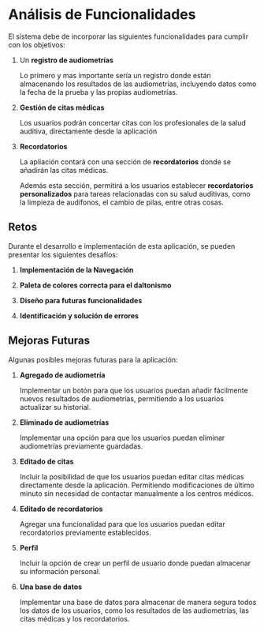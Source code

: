 # Análisis de Funcionalidades

El sistema debe de incorporar las siguientes funcionalidades para cumplir con los objetivos:

1. Un **registro de audiometrías**

    Lo primero y mas importante sería un registro donde están almacenando los resultados de las audiometrías, incluyendo datos como la fecha de la prueba y las propias audiometrías.

2. **Gestión de citas médicas**

    Los usuarios podrán concertar citas con los profesionales de la salud auditiva, directamente desde la aplicación

3. **Recordatorios**

    La apliación contará con una sección de **recordatorios** donde se añadirán las citas médicas.

    Además esta sección, permitirá a los usuarios establecer **recordatorios personalizados** para tareas relacionadas con su salud auditivas, como la limpieza de audífonos, el cambio de pilas, entre otras cosas.


## Retos

Durante el desarrollo e implementación de esta aplicación, se pueden presentar los siguientes desafíos:

1. **Implementación de la Navegación**

2. **Paleta de colores correcta para el daltonismo**

3. **Diseño para futuras funcionalidades**

4. **Identificación y solución de errores**
## Mejoras Futuras

Algunas posibles mejoras futuras para la aplicación:

1. **Agregado de audiometría**
    
    Implementar un botón para que los usuarios puedan añadir fácilmente nuevos resultados de audiometrías, permitiendo a los usuarios actualizar su historial.

2. **Eliminado de audiometrías**

    Implementar una opción para que los usuarios puedan eliminar audiometrías previamente guardadas.

3. **Editado de citas**

    Incluir la posibilidad de que los usuarios puedan editar citas médicas directamente desde la aplicación. Permitiendo modificaciones de último minuto sin necesidad de contactar manualmente a los centros médicos.

4. **Editado de recordatorios**

    Agregar una funcionalidad para que los usuarios puedan editar recordatorios previamente establecidos.

5. **Perfil**

    Incluir la opción de crear un perfil de usuario donde puedan almacenar su información personal.

6. **Una base de datos**

    Implementar una base de datos para almacenar de manera segura todos los datos de los usuarios, como los resultados de las audiometrías, las citas médicas y los recordatorios. 
